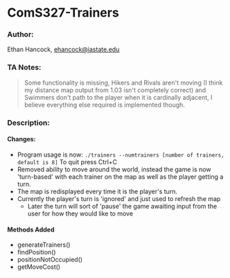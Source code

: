 
# ComS327-Trainers
### Author:
Ethan Hancock, ehancock@iastate.edu
### TA Notes: 
> Some functionality is missing, Hikers and Rivals aren't moving (I think my distance map output from 1.03 isn't completely correct) and Swimmers don't path to the player when it is cardinally adjacent, I believe everything else required is implemented though.

### Description:
#### Changes:
 - Program usage is now:
      `./trainers --numtrainers [number of trainers, default is 8]`
      To quit press Ctrl+C
 - Removed ability to move around the world, instead the game is now 'turn-based' with each trainer on the map as well as the player getting a turn.
 - The map is redisplayed every time it is the player's turn.
 - Currently the player's turn is 'ignored' and just used to refresh the map
	 - Later the turn will sort of 'pause' the game awaiting input from the user for how they would like to move

#### Methods Added
 - generateTrainers()
 - findPosition()
 - positionNotOccupied()
 - getMoveCost()

